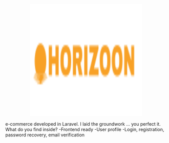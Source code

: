 <!-- ![Alt text](./public/images/horizoon-logo.svg) -->
<p align="center" style="overflow: hidden">
 <img src="./public/images/horizoon-logo.svg" width="350" height="350">
</p>

e-commerce developed in Laravel. I laid the groundwork ... you perfect it.
What do you find inside?
-Frontend ready
-User profile
-Login, registration,
password recovery,
email verification
